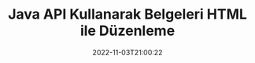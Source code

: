 ---
############################# Static ############################
layout: "product"
date: 2022-11-03T21:00:22
draft: false

product: "Editor"
product_tag: "editor"
platform: "Java"
platform_tag: "java"

############################# Head ############################
head_title: "Java Belge Düzenleyici API'si | HTML kullanarak Word Web XML Metin Dosyalarını Düzenleme"
head_description: "Java için belge düzenleyici API'si. Microsoft Word, XML, web ve metin dosyalarını HTML'ye yükleyin ve manipülasyondan sonra orijinal biçime geri dönüştürün."

############################# Header ############################
title: "Java API Kullanarak Belgeleri HTML ile Düzenleme"
description: "Belgeleri işlemek ve orijinal biçime geri dönüştürmek için Java uygulamalarını HTML düzenleyiciyle entegre edin."
button:
    enable: true

############################# SubMenu ############################
submenu:
    enable: true
    
    left:
        img_alt: "GroupDocs.Editor for Java"
        image: "https://www.groupdocs.cloud/templates/groupdocs/images/product-logos/groupdocs-editor-java.png"
        product: "GroupDocs.Editor"
        platform: "Java"

    middle:
        button:
            # button loop
            - link: "#overview"
              text: "genel bakış"

            # button loop
            - link: "#features"
              text: "Özellikler"

            # button loop
            - link: "#support"
              text: "Destek"

            # button loop
            - link: "https://products.groupdocs.app/editor"
              text: "Canlı Demo"

            # button loop
            - link: "https://purchase.groupdocs.com/pricing/editor/java"
              text: "fiyatlandırma"

    right:
        link_download: "https://downloads.groupdocs.com/editor"
        link_learn: "https://docs.groupdocs.com/editor/java/"
        link_buy: "https://purchase.groupdocs.com"

############################# Overview ############################
overview:
    enable: true
    content: |
      Java API için GroupDocs.Editor, HTML biçiminde belge düzenlemeyi sağlar. API, birden çok belge biçimini destekler ve herhangi bir harici, açık kaynaklı veya ücretli HTML düzenleyiciyle entegre edilebilir. Düzenleyici API, belgeleri yüklemek, HTML'ye dönüştürmek, HTML'yi harici kullanıcı arayüzüne sağlamak ve ardından manipülasyondan sonra HTML'yi orijinal belgeye kaydetmek için işleyecektir. Farklı Microsoft Word, Excel elektronik tabloları, PowerPoint dosyaları, OpenDocument biçimleri, XML ve TXT belgeleri oluşturmak için de kullanılabilir.
    tabs:
      enable: true     
      
      ## TAB ONE ##
      tab_one:
        description: |
          Java için GroupDocs.Editor'a genel bir bakış aşağıdadır.:

        left:
          enable: true
          icon: "fab fa-html5"
          title: "HTML Kullanarak İşlem Yapın"
          content: |
            * Desteklenen Belgeyi Yükle
            * HTML kullanarak İçeriği Düzenle
            * İlgili Stilleri Düzenle
            * Orijinal Biçime Dönüştür
      
      ## TAB TWO ##
      tab_two:
        description: |
          Java için GroupDocs.Editor aşağıdaki [dosya biçimlerini] destekler(https://docs.groupdocs.com/editor/java/supported-document-formats/)

        left:
          enable: true
          table:
            # table loop
            - title: "Microsoft Office"
              content: |
                * **Microsoft Word**: DOC, DOCX, DOCM, DOT, DOTM, DOTX, FlatOPC, WordML, RTF
                * **Microsoft Excel**: XLS, XLSX, XLSM, XLT, XLTX, XLTM, XLSB, XLAM, CSV, TSV, SXC, SpreadsheetML, DIF, DSV
                * **Microsoft PowerPoint**: PPT, PPTX, PPTM, PPS, PPSX, PPSM, POT, POTX, POTM

        right:
          enable: true
          table:
            # table loop
            - title: "Diğer biçim aileleri"
              content: |
                * **Açık Belge Formatları**: ODT, OTT, ODS, FODS, ODP, OTP
                * **Açık Belge Formatları**: MSG, MBOX, EML, EMLX
                * **Web biçimleri**: HTML, MHTML, CHM, XML, TXT
                * **Web biçimleri**: MOBI, AZW3, ePub

      ## TAB THREE ##
      tab_three:
        description: |
          Java için GroupDocs.Editor aşağıdaki İşletim Sistemlerini, Çerçeveleri ve Paket Yöneticilerini destekler:
        
        left:
          enable: true
          table:
            # table loop
            - icon: "fab fa-windows"
              title: "İşletim sistemleri"
              content: |
                * Microsoft Windows Desktop
                * Microsoft Windows Server
                * Linux
                * MacOS

            # table loop
            - icon: "fas fa-code"
              title: "Desteklenen Çerçeveler"
              content: |
                * Java 7 (1.7) +

        right:
          enable: true
          table:
            # table loop
            - icon: "fas fa-cogs"
              title: "Geliştirme Ortamları"
              content: |
                * NetBeans
                * IntelliJ IDEA
                * Eclipse
            # table loop
            - icon: "fas fa-tools"
              title: "Otomasyon Aracı Oluştur"
              content: |
                * Maven

############################# Features ############################
features:
    enable: true
    title: "Java Özellikleri için GroupDocs.Editor"

    feature:
      # feature loop
      - icon: "fas fa-copy"
        content: "Kolay HTML Düzenleyici Entegrasyonu"

      # feature loop
      - icon: "fas fa-eye"
        content: "Belgeyi HTML DOM'ye Dönüştürme"

      # feature loop
      - icon: "fas fa-bolt"
        content: "HTML İçeriğini Belge Akışından Çıkarın"
      
      # feature loop
      - icon: "fas fa-file-powerpoint"
        content: "Word, Excel ve PowerPoint Dosya Biçimlerini Yükleyin, Düzenleyin ve Kaydedin"

      # feature loop
      - icon: "fas fa-code"
        content: "Gömülü Öğelerle birlikte HTML'yi getir"

      # feature loop
      - icon: "fas fa-cloud"
        content: "XML Belgelerini İçe Aktarın, Görüntüleyin ve Düzenleyin"

      # feature loop
      - icon: "fas fa-remove-format"
        content: "HTML İçeriğini Atla ve Gömülü Kaynakları Kaydet"

      # feature loop
      - icon: "fas fa-comment-slash"
        content: "Kelime İşlem Belgelerini Sayfa Modunda Görüntüleme, Düzenleme ve Kaydetme"

      # feature loop
      - icon: "fas fa-location-arrow"
        content: "Dosyadan HTML Gövde Etiketinin İçeriğini Alın"

      # feature loop
      - icon: "fas fa-border-all"
        content: "HTML Dosyasının CSS İçeriğini Çıkarın"

      # feature loop
      - icon: "fas fa-wrench"
        content: "HTML DOM Almak ve Dosyaya Dönüştürmek için Dize İçeriğini Kullanın"

      # feature loop
      - icon: "fas fa-columns"
        content: "Gömülü Öğelerle HTML DOM'yi Dönüştür"

      # feature loop
      - icon: "fas fa-file-word"
        content: "Düzenleme için Birden Çok Biçimdeki Dosyaları HTML'ye Dönüştür"

      # feature loop
      - icon: "fas fa-envelope"
        content: "Girdi Belgelerinin Meta Bilgilerini Düzenlemeden Alın"

      # feature loop
      - icon: "fas fa-print"
        content: "Düzenlenen Belgeleri Düz Metin Dosya Biçimine Kaydet"

      # feature loop
      - icon: "fas fa-file-archive"
        content: "Dönüşüm Doğruluğu"

      # feature loop
      - icon: "fas fa-lock"
        content: "Çıktı Belgesine Parola Uygula"

      # feature loop
      - icon: "fas fa-file-code"
        content: "Veritabanı (DB) Agnostik"
      
      # feature loop
      - icon: "fas fa-fill-drip"
        content: "Kullanıcı Arayüzü (UI) Agnostik"

      # feature loop
      - icon: "fas fa-file-excel"
        content: "Ölçülü Lisanslamayı Destekler"

    more_feature:
      # more_feature_loop
      - title: "HTML DOM'ye ve DOM'dan Doğru Şekilde Dönüştürme"
        content: |
          Java için GroupDocs.Editor'u kullanmak, Java'da desteklenen dosya biçimindeki bir belgeyi yükleyerek onu ilişkili öğeleriyle birlikte HTML Belge Nesne Modeli'ne (DOM) dönüştüren uygulamalar oluşturmanıza olanak tanır, örneğin CSS. Ayrıca, Editör Java API'miz, HTML'yi popüler HTML Düzenleyicilerinden herhangi birinde düzenlemenize olanak tanır. Gerekli değişiklikleri yaptıktan sonra Java için GroupDocs.Editor, bu sonuçtaki HTML'yi orijinal dosya biçimine dönüştürmenize yardımcı olur.
          
          ```java
          // Create Editor class by loading an input document
          Editor editor = new Editor("Sample.docx");

          // Open document for edit and obtain EditableDocument
          EditableDocument original = editor.edit();

          // Obtain all-embedded HTML from it
          String allEmbeddedInside = original.getEmbeddedHtml();

          // If necessary, obtain pure HTML-markup, CSS, images and other resources in separate form

          // Whole HTML-markup, without any resources
          String completeHtmlMarkup = original.getContent();

          // Only HTML->BODY content, useful for most of WYSIWYG-editors
          String onlyInnerBody = original.getBodyContent();

          // All CSS stylesheets
          List<CssText> stylesheets = original.getCss();

          // All images, including raster and vector, but without CSS gradients
          List<IImageResource> images = original.getImages();

          // All font resources
          List<FontResourceBase> fonts = original.getFonts();

          // finally, send this content to your WYSIWYG HTML-editor
          ```
      # more_feature_loop
      - title: "İlişkili Öğeleri Yükle ve Al"
        content: "Java API için GroupDocs.Editor, resimler, CSS, yazı tipleri ve daha fazlası gibi desteklenen biçimlerdeki belgelerden ilişkili öğeleri getirmenize olanak tanır. Ardından, bu getirilen ilişkili öğeleri yükleyebilir, bunları çaprazlayabilir ve son HTML dosyasından ayrı olarak kaydedebilir ve iyi yönetilen bir çıktıya sahip olabilirsiniz."

############################# Support ############################
support:
    enable: true

############################# Solutions ############################
solutions:
    enable: true
    title: "GroupDocs.Editor, diğer popüler geliştirme ortamları için belge düzenleme API'leri sunar"

    solution:
        # solution loop
        - img_alt: "GroupDocs.Editor for .NET"
          image: "https://www.groupdocs.cloud/templates/groupdocs/images/product-logos/groupdocs-editor-net.png"
          product: "GroupDocs.Editor"
          platform: ".NET"
          link: "/editor/net/"

############################# Back to top ###############################
back_to_top:
  enable: true
---